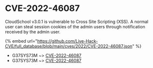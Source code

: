 # CVE-2022-46087

CloudSchool v3.0.1 is vulnerable to Cross Site Scripting (XSS). A normal user can steal session cookies of the admin users through notification received by the admin user.

{% embed url="https://github.com/Live-Hack-CVE/full_database/blob/main/cves/2022/CVE-2022-46087.json" %}


* G37SYS73M ~> [CVE-2022-46087](https://www.alice-snow.ru/2022/database/cve-2022-46087/cve-2022-46087-g37sys73m)
* G37SYS73M ~> [CVE-2022-46087](https://www.alice-snow.ru/2022/database/cve-2022-46087/cve-2022-46087-g37sys73m)